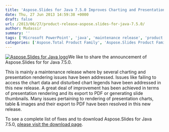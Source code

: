 ```yaml
---
title: 'Aspose.Slides for Java 7.5.0 Improves Charting and Presentation Rendering'
date: Thu, 27 Jun 2013 14:59:38 +0000
draft: false
url: /2013/06/27/product-release-aspose.slides-for-java-7.5.0/
author: Mudassir
summary: ''
tags: ['Microsoft PowerPoint', 'java', 'maintenance release', 'product release']
categories: ['Aspose.Total Product Family', 'Aspose.Slides Product Family']
---
```


[](https://blog.aspose.com/wp-content/uploads/sites/2/2013/05/asposeSLides0.png)[![Aspose.Slides for Java logo][1]](https://blog.aspose.com/wp-content/uploads/sites/2/2013/08/aspose-Slides-for-Java_100.png)We like to share the announcement of Aspose.Slides for for Java 7.5.0.

This is mainly a maintenance release where by several charting and presentation rendering issues have been addressed. Issues like failing to access the chart data and disturbed chart legends have been addressed in this new release. A great deal of improvement has been achieved in terms of presentation rendering and its export to PDF or generating slide thumbnails. Many issues pertaining to rendering of presentation charts, table & images and their export to PDF have been resolved in this new release.

To see a complete list of fixes and to download Aspose.Slides for Java 7.5.0, [please visit the download page][2].




[1]: https://blog.aspose.com/wp-content/uploads/sites/2/2013/08/aspose-Slides-for-Java_100.png "Aspose.Slides for Java logo"
[2]: https://blog.aspose.com/




